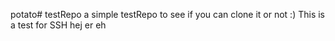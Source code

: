 potato# testRepo
a simple testRepo to see if you can clone it or not :)
This is a test for SSH
hej
er
eh